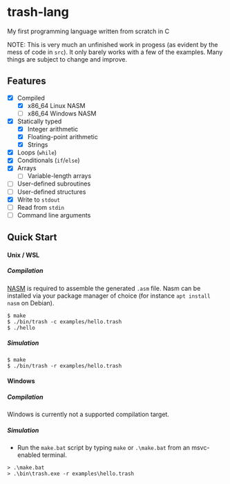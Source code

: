 # trash-lang

My first programming language written from scratch in C

NOTE: This is very much an unfinished work in progess (as evident by the mess of code in `src`). It only barely works with a few of the examples. Many things are subject to change and improve.

## Features
- [x] Compiled
  - [x] x86_64 Linux NASM
  - [ ] x86_64 Windows NASM
- [x] Statically typed
  - [x] Integer arithmetic
  - [x] Floating-point arithmetic
  - [x] Strings
- [x] Loops (`while`)
- [x] Conditionals (`if`/`else`)
- [x] Arrays
  - [ ] Variable-length arrays
- [ ] User-defined subroutines
- [ ] User-defined structures
- [x] Write to `stdout`
- [ ] Read from `stdin`
- [ ] Command line arguments

## Quick Start


#### Unix / WSL

##### Compilation

[NASM](https://nasm.us/) is required to assemble the generated `.asm` file. Nasm can be installed via your package manager of choice (for instance `apt install nasm` on Debian).

```console
$ make
$ ./bin/trash -c examples/hello.trash
$ ./hello
```

##### Simulation

```console
$ make
$ ./bin/trash -r examples/hello.trash
```

#### Windows

##### Compilation

Windows is currently not a supported compilation target.

##### Simulation

- Run the `make.bat` script by typing `make` or `.\make.bat` from an msvc-enabled terminal.

```console
> .\make.bat
> .\bin\trash.exe -r examples\hello.trash
```